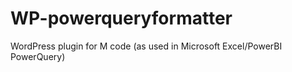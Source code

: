 # WP-powerqueryformatter
WordPress plugin for M code (as used in Microsoft Excel/PowerBI  PowerQuery)
